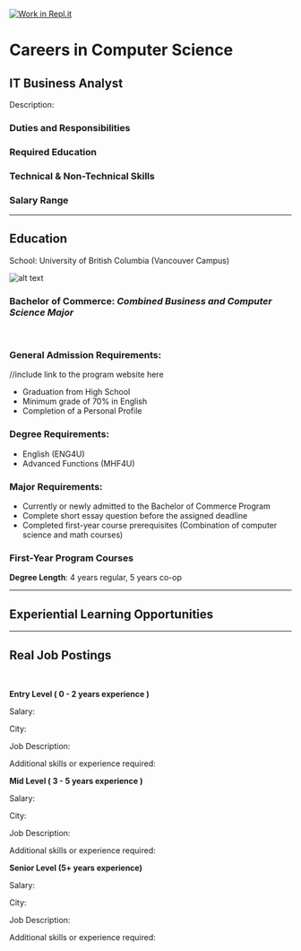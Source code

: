 [![Work in Repl.it](https://classroom.github.com/assets/work-in-replit-14baed9a392b3a25080506f3b7b6d57f295ec2978f6f33ec97e36a161684cbe9.svg)](https://classroom.github.com/online_ide?assignment_repo_id=4632153&assignment_repo_type=AssignmentRepo)
# Careers in Computer Science

## **IT Business Analyst** 

Description:


### Duties and Responsibilities

### Required Education

### Technical & Non-Technical Skills

### Salary Range


---
## **Education**
School: University of British Columbia (Vancouver Campus)

![alt text](https://live.staticflickr.com/7309/11970021376_8b2fc42a45_4k.jpg "UBC Campus")

### **Bachelor of Commerce:**  *Combined Business and Computer Science Major*
&nbsp;
### General Admission Requirements:
//include link to the program website here
* Graduation from High School
* Minimum grade of 70% in English
* Completion of a Personal Profile

### Degree Requirements:
* English (ENG4U)
* Advanced Functions (MHF4U)
### Major Requirements:
* Currently or newly admitted to the Bachelor of Commerce Program
* Complete short essay question before the assigned deadline
* Completed first-year course prerequisites (Combination of computer science and math courses)

### First-Year Program Courses


**Degree Length**: 4 years regular, 5 years co-op


---
## **Experiential Learning Opportunities**

---

## **Real Job Postings**
&nbsp;

**Entry Level ( 0 - 2 years experience )**

Salary:
 

City: 

Job Description:

Additional skills or experience required:


**Mid Level ( 3 - 5 years experience )**

Salary:

City: 

Job Description:

Additional skills or experience required:


**Senior Level (5+ years experience)**

Salary:

City: 

Job Description:

Additional skills or experience required:





